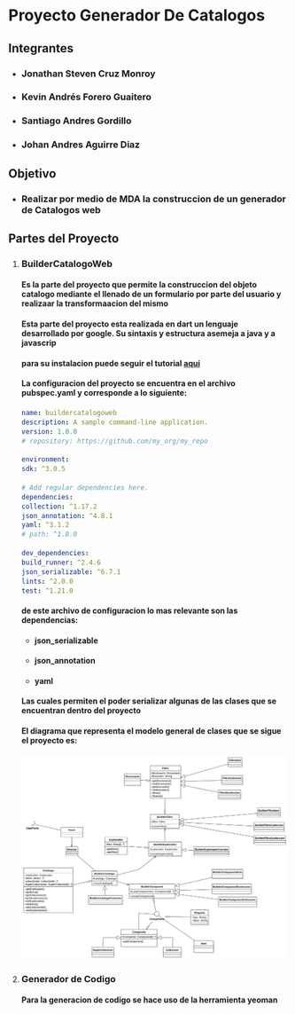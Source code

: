 # Proyecto Generador De Catalogos

## Integrantes

* ### Jonathan Steven Cruz Monroy

* ### Kevin Andrés Forero Guaitero

* ### Santiago Andres Gordillo

* ### Johan Andres Aguirre Diaz

## Objetivo

* ### Realizar por medio de MDA la construccion de un generador de Catalogos web

## Partes del Proyecto

1) ### BuilderCatalogoWeb

    #### Es la parte del proyecto que permite la construccion del objeto catalogo mediante el llenado de un formulario por parte del usuario y realizaar la transformaacion del mismo 

    #### Esta parte del proyecto esta realizada en dart  un lenguaje desarrollado por google. Su sintaxis y estructura asemeja a java y a javascrip

    #### para su instalacion puede seguir el tutorial [aqui](https://www.youtube.com/watch?v=FweH-29eYbs&list=PLl_hIu4u7P65OQk_zAxogUjP4YJLQQT1W&index=3)

    #### La configuracion del proyecto se encuentra en el archivo **pubspec.yaml**  y corresponde a lo siguiente:

    ```yaml
    name: buildercatalogoweb
    description: A sample command-line application.
    version: 1.0.0
    # repository: https://github.com/my_org/my_repo

    environment:
    sdk: ^3.0.5

    # Add regular dependencies here.
    dependencies:
    collection: ^1.17.2
    json_annotation: ^4.8.1
    yaml: ^3.1.2
    # path: ^1.8.0

    dev_dependencies:
    build_runner: ^2.4.6
    json_serializable: ^6.7.1
    lints: ^2.0.0
    test: ^1.21.0
    ``` 

    #### de este archivo de configuracion lo mas relevante son las dependencias:
    
    * #### json_serializable
    * #### json_annotation
    * #### yaml
    
    #### Las cuales permiten el poder serializar algunas de  las clases que se  encuentran dentro del proyecto 

    #### El diagrama que representa el  modelo  general de clases que se sigue el proyecto es:
    ![Diagrama De Clase](images/BuildTemplateClassDiagram.svg)

2) ### Generador de Codigo
   
    #### Para la generacion de codigo se hace uso de la herramienta yeoman
